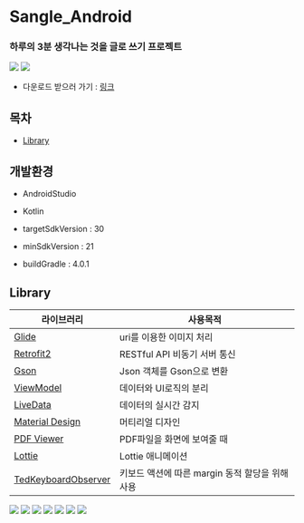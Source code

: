 # Sangle_Android

### **하루의 3분 생각나는 것을 글로 쓰기 프로젝트**
<img src="https://img.shields.io/badge/Language-Kotlin-0095d5?style=flat-square&logo=kotlin&logoColor=white">
<img src="https://img.shields.io/badge/Release-v1.0.1-0095d5?style=flat-square&">

- 다운로드 받으러 가기 : [링크](https://play.google.com/store/apps/details?id=org.three.minutes)

## 목차

- [Library](#Library)

## 개발환경

- AndroidStudio

- Kotlin

- targetSdkVersion : 30

- minSdkVersion : 21

- buildGradle : 4.0.1

## Library

| 라이브러리                                                                           | 사용목적                                        |
| ------------------------------------------------------------------------------------ | ----------------------------------------------- |
| [Glide](https://github.com/bumptech/glide)                                           | uri를 이용한 이미지 처리                        |
| [Retrofit2](https://github.com/square/retrofit)                                      | RESTful API 비동기 서버 통신                    |
| [Gson](https://github.com/google/gson)                                               | Json 객체를 Gson으로 변환                       |
| [ViewModel](https://developer.android.com/jetpack/androidx/releases/lifecycle?hl=ko) | 데이터와 UI로직의 분리                          |
| [LiveData](https://developer.android.com/jetpack/androidx/releases/lifecycle?hl=ko)  | 데이터의 실시간 감지                            |
| [Material Design](https://material.io/develop/android/docs/getting-started)          | 머티리얼 디자인                                 |
| [PDF Viewer](https://github.com/barteksc/AndroidPdfViewer)                           | PDF파일을 화면에 보여줄 때                      |
| [Lottie](https://github.com/airbnb/lottie-android)                                   | Lottie 애니메이션                               |
| [TedKeyboardObserver](https://github.com/ParkSangGwon/TedKeyboardObserver)           | 키보드 액션에 따른 margin 동적 할당을 위해 사용 |

<img src="https://user-images.githubusercontent.com/55642709/90132201-5778cc00-dda8-11ea-964c-258a538e9d85.png"/>
<img src="https://user-images.githubusercontent.com/55642709/90132259-72e3d700-dda8-11ea-8c28-04a039c6a567.png"/>
<img src="https://user-images.githubusercontent.com/55642709/90132302-81ca8980-dda8-11ea-8eac-e89e1bb8a396.png"/>
<img src="https://user-images.githubusercontent.com/55642709/90132267-75dec780-dda8-11ea-8e3f-9c5d086bde5b.png"/>
<img src="https://user-images.githubusercontent.com/55642709/90132272-770ff480-dda8-11ea-84ce-b4df8a59fcd6.png"/>
<img src="https://user-images.githubusercontent.com/55642709/90132275-78412180-dda8-11ea-8346-7b3d29b21552.png"/>
<img src="https://user-images.githubusercontent.com/55642709/90132279-7a0ae500-dda8-11ea-85e5-9119d89edd39.png"/>
